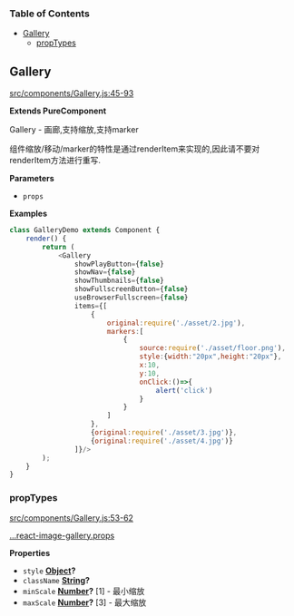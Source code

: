 <!-- Generated by documentation.js. Update this documentation by updating the source code. -->

### Table of Contents

-   [Gallery](#gallery)
    -   [propTypes](#proptypes)

## Gallery

[src/components/Gallery.js:45-93](https://github.com/m860/react-component-image-gallery/blob/4792c1e041bd58eae1484b7f985b99bc9ac727e5/src/components/Gallery.js#L45-L93 "Source code on GitHub")

**Extends PureComponent**

Gallery - 画廊,支持缩放,支持marker

组件缩放/移动/marker的特性是通过renderItem来实现的,因此请不要对renderItem方法进行重写.

**Parameters**

-   `props`  

**Examples**

```javascript
class GalleryDemo extends Component {
	render() {
		return (
			<Gallery
				showPlayButton={false}
				showNav={false}
				showThumbnails={false}
				showFullscreenButton={false}
				useBrowserFullscreen={false}
				items={[
					{
						original:require('./asset/2.jpg'),
						markers:[
							{
								source:require('./asset/floor.png'),
								style:{width:"20px",height:"20px"},
								x:10,
								y:10,
								onClick:()=>{
									alert('click')
								}
							}
						]
					},
					{original:require('./asset/3.jpg')},
					{original:require('./asset/4.jpg')}
				]}/>
		);
	}
}
```

### propTypes

[src/components/Gallery.js:53-62](https://github.com/m860/react-component-image-gallery/blob/4792c1e041bd58eae1484b7f985b99bc9ac727e5/src/components/Gallery.js#L53-L62 "Source code on GitHub")

[...react-image-gallery.props ](https://github.com/xiaolin/react-image-gallery#props)

**Properties**

-   `style` **[Object](https://developer.mozilla.org/en-US/docs/Web/JavaScript/Reference/Global_Objects/Object)?** 
-   `className` **[String](https://developer.mozilla.org/en-US/docs/Web/JavaScript/Reference/Global_Objects/String)?** 
-   `minScale` **[Number](https://developer.mozilla.org/en-US/docs/Web/JavaScript/Reference/Global_Objects/Number)?** [1] - 最小缩放
-   `maxScale` **[Number](https://developer.mozilla.org/en-US/docs/Web/JavaScript/Reference/Global_Objects/Number)?** [3] - 最大缩放
